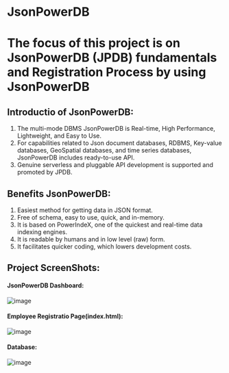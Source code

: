 # JsonPowerDB
# The focus of this project is on JsonPowerDB (JPDB) fundamentals and Registration Process by using JsonPowerDB

## Introductio of JsonPowerDB:
  1. The multi-mode DBMS JsonPowerDB is Real-time, High Performance, Lightweight, and Easy to Use. 
  2. For capabilities related to Json document databases, RDBMS, Key-value databases, GeoSpatial databases, and time series databases, JsonPowerDB includes ready-to-use      API. 
  3. Genuine serverless and pluggable API development is supported and promoted by JPDB.

## Benefits JsonPowerDB:
  1. Easiest method for getting data in JSON format.
  2. Free of schema, easy to use, quick, and in-memory.
  3. It is based on PowerIndeX, one of the quickest and real-time data indexing engines.
  4. It is readable by humans and in low level (raw) form.
  5. It facilitates quicker coding, which lowers development costs.
  
## Project ScreenShots:

#### JsonPowerDB Dashboard:
![image](https://user-images.githubusercontent.com/73010648/195511062-7c83e52d-e27a-480a-83f8-bb14c081399f.png)

#### Employee Registratio Page(index.html):
![image](https://user-images.githubusercontent.com/73010648/195511605-8644d676-e951-4991-9569-0e677e8d5d92.png)

#### Database:
![image](https://user-images.githubusercontent.com/73010648/195511777-63b8178d-6d2b-4355-ac1d-f025aee83bde.png)

